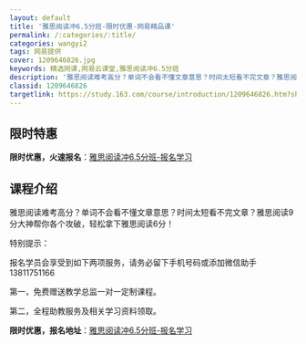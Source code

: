 ```yaml
---
layout: default
title: '雅思阅读冲6.5分班-限时优惠-网易精品课'
permalink: /:categories/:title/
categories: wangyi2
tags: 网易提供
cover: 1209646826.jpg
keywords: 精选网课,网易云课堂,雅思阅读冲6.5分班
description: '雅思阅读难考高分？单词不会看不懂文章意思？时间太短看不完文章？雅思阅读9分大神帮你各个攻破，轻松拿下雅思阅读6分！特别提'
classid: 1209646826
targetlink: https://study.163.com/course/introduction/1209646826.htm?share=1&shareId=1025206652&utm_campaign=share&utm_medium=iphoneShare&utm_source=&utm_u=1025206652
---
```


## 限时特惠

**限时优惠，火速报名**：[雅思阅读冲6.5分班-报名学习](https://study.163.com/course/introduction/1209646826.htm?share=1&shareId=1025206652&utm_campaign=share&utm_medium=iphoneShare&utm_source=&utm_u=1025206652)

## 课程介绍

雅思阅读难考高分？单词不会看不懂文章意思？时间太短看不完文章？雅思阅读9分大神帮你各个攻破，轻松拿下雅思阅读6分！



特别提示：

报名学员会享受到如下两项服务，请务必留下手机号码或添加微信助手13811751166

第一，免费赠送教学总监一对一定制课程。

第二，全程助教服务及相关学习资料领取。

**限时优惠，报名地址**：[雅思阅读冲6.5分班-报名学习](https://study.163.com/course/introduction/1209646826.htm?share=1&shareId=1025206652&utm_campaign=share&utm_medium=iphoneShare&utm_source=&utm_u=1025206652)

